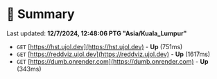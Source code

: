 # 📖 Summary
Last updated: **12/7/2024, 12:48:06 PTG "Asia/Kuala_Lumpur"**

- `GET` [https://hst.ujol.dev](https://hst.ujol.dev) - **Up** (751ms)
- `GET` [https://reddviz.ujol.dev](https://reddviz.ujol.dev) - **Up** (1617ms)
- `GET` [https://dumb.onrender.com](https://dumb.onrender.com) - **Up** (343ms)

